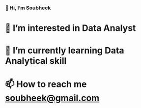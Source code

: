 ### 👋 Hi, I’m Soubheek 

# 👀 I’m interested in Data Analyst 

# 🌱 I’m currently learning Data Analytical skill 

# 📫 How to reach me soubheek@gmail.com

<!--
**soubheekte/soubheekte** is a ✨ _special_ ✨ repository because its `README.md` (this file) appears on your GitHub profile.

Here are some ideas to get you started:

- 🔭 I’m currently working on ...
- 🌱 I’m currently learning ...
- 👯 I’m looking to collaborate on ...
- 🤔 I’m looking for help with ...
- 💬 Ask me about ...
- 📫 How to reach me: ...
- 😄 Pronouns: ...
- ⚡ Fun fact: ...
-->
